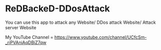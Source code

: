 # ReDBackeD-DDosAttack

You can use this app to attack any Website/
DDos attack Website/
Attack server Website

My YouTube Channel = https://www.youtube.com/channel/UCfcSm-_riPVAniAqDBiZ7qw

